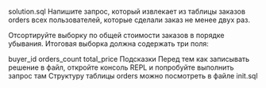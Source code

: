 solution.sql
Напишите запрос, который извлекает из таблицы заказов orders всех пользователей, которые сделали заказ не менее двух раз.

Отсортируйте выборку по общей стоимости заказов в порядке убывания. Итоговая выборка должна содержать три поля:

buyer_id
orders_count
total_price
Подсказки
Перед тем как записывать решение в файл, откройте консоль REPL и попробуйте выполнить запрос там
Структуру таблицы orders можно посмотреть в файле init.sql